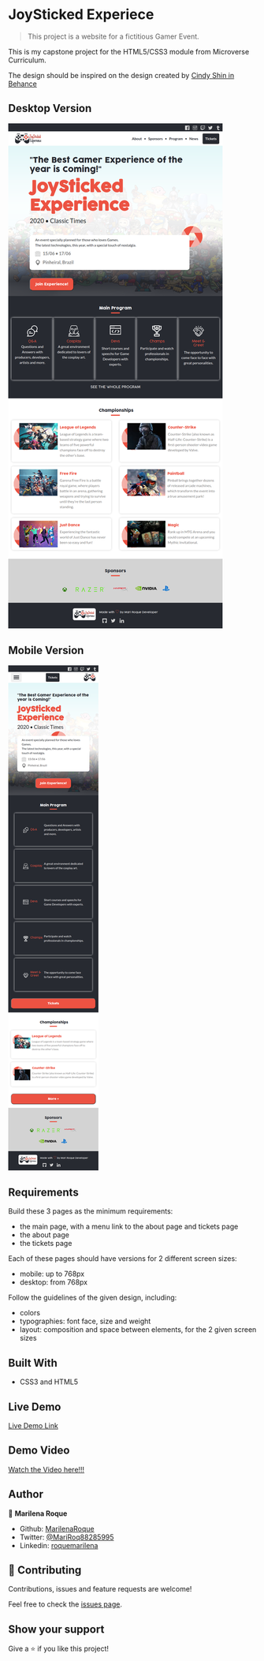 # JoySticked Experiece 

> This project is a website for a fictitious Gamer Event.

This is my capstone project for the HTML5/CSS3 module from Microverse Curriculum.

 The design should be inspired on the design created by [Cindy Shin in Behance](https://www.behance.net/adagio07)


 ## Desktop Version

 ![screenshot](./assets/images/desktop-preview.png)

 ## Mobile Version
    
 ![screenshot](./assets/images/mobile-preview.png)

## Requirements

Build these 3 pages as the minimum requirements:

- the main page, with a menu link to the about page and tickets page
- the about page
- the tickets page

 

Each of these pages should have versions for 2 different screen sizes: 

- mobile: up to 768px
- desktop: from 768px

Follow the guidelines of the given design, including:

- colors
- typographies: font face, size and weight
- layout: composition and space between elements, for the 2 given screen sizes

## Built With

- CSS3 and HTML5

## Live Demo

[Live Demo Link](https://raw.githack.com/MarilenaRoque/JoyStickedExperience/develop/index.html)

## Demo Video

[Watch the Video here!!!](https://www.loom.com/share/2fb6e16ddf0f4a95baee571f1aa0cd4c)


## Author

👤 **Marilena Roque**

- Github: [MarilenaRoque](https://github.com/MarilenaRoque)
- Twitter: [@MariRoq88285995](https://twitter.com/MariRoq88285995)
- Linkedin: [roquemarilena](https://www.linkedin.com/in/roquemarilena/)


## 🤝 Contributing

Contributions, issues and feature requests are welcome!

Feel free to check the [issues page](issues/).

## Show your support

Give a ⭐️ if you like this project!

